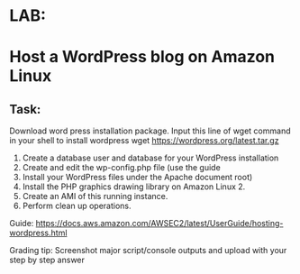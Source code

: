 
# LAB: 
# Host a WordPress blog on Amazon Linux

## Task:

Download word press installation package. 
Input this line of wget command in your shell to install wordpress
wget https://wordpress.org/latest.tar.gz

1. Create a database user and database for your WordPress installation
2. Create and edit the wp-config.php file (use the guide
3. Install your WordPress files under the Apache document root)
4. Install the PHP graphics drawing library on Amazon Linux 2.
5. Create an AMI of this running instance.
6. Perform clean up operations.

   
Guide: https://docs.aws.amazon.com/AWSEC2/latest/UserGuide/hosting-wordpress.html

Grading tip: Screenshot major script/console outputs and upload with your step by step answer
